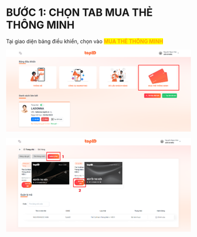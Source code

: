 # BƯỚC 1: CHỌN TAB MUA THẺ THÔNG MINH

Tại giao diện bảng điều khiển, chọn vào <mark style="color:orange;">**MUA THẺ THÔNG MINH**</mark>

![](<../../../.gitbook/assets/image (1) (2).png>)



![](<../../../.gitbook/assets/kich hoat the.png>)
